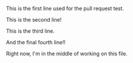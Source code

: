 This is the first line used for the pull request test.

This is the second line!

This is the third line.

And the final fourth line!!

Right now, I'm in the middle of working on this file.